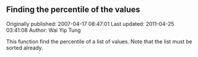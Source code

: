 ## Finding the percentile of the values 
Originally published: 2007-04-17 08:47:01 
Last updated: 2011-04-25 03:41:08 
Author: Wai Yip Tung 
 
This function find the percentile of a list of values. Note that the list must be sorted already.
